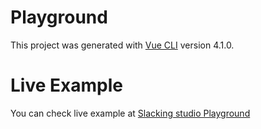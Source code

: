 # Playground

This project was generated with [Vue CLI](https://github.com/vuejs/vue-cli) version 4.1.0.

# Live Example

You can check live example at [Slacking studio Playground](https://playground.eunsatio.io)